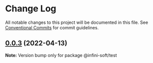 # Change Log

All notable changes to this project will be documented in this file.
See [Conventional Commits](https://conventionalcommits.org) for commit guidelines.

## [0.0.3](https://github.com/mouimet-infinisoft/web.infinisoft.v2/compare/@infini-soft/test@0.0.2...@infini-soft/test@0.0.3) (2022-04-13)

**Note:** Version bump only for package @infini-soft/test
